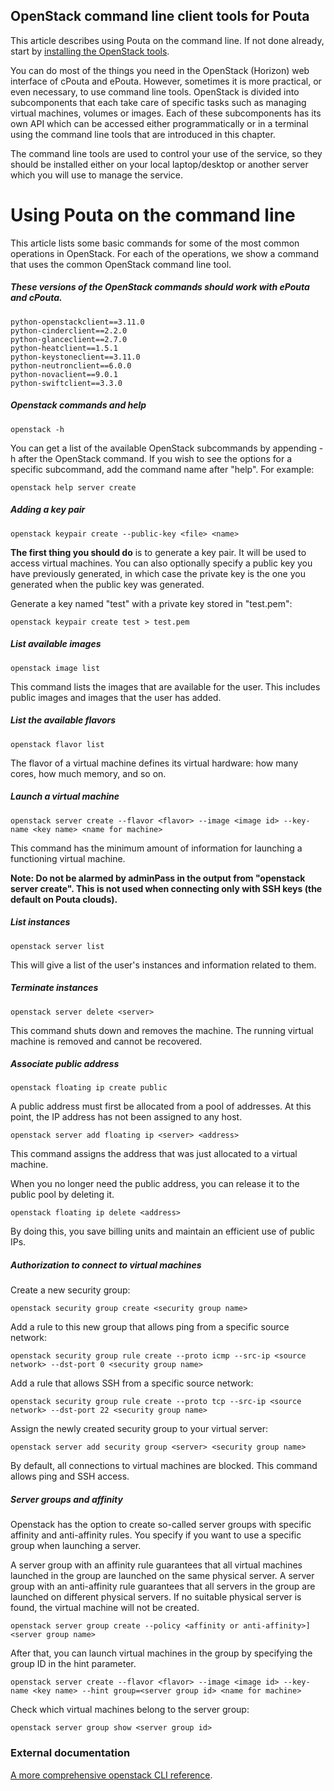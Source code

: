 ## OpenStack command line client tools for Pouta

This article describes using Pouta on the command line. If not done
already, start by [installing the OpenStack tools](install-client.md).

You can do most of the things you need in the OpenStack (Horizon)
web interface of cPouta and ePouta. However, sometimes it is more practical,
or even necessary, to use command line tools. OpenStack is divided into
subcomponents that each take care of specific tasks such as managing
virtual machines, volumes or images. Each of these subcomponents has
its own API which can be accessed either programmatically or in a
terminal using the command line tools that are introduced in this
chapter.

The command line tools are used to control your use of the service, so
they should be installed either on your local laptop/desktop or
another server which you will use to manage the service.

# Using Pouta on the command line

This article lists some basic commands for some of the most common
operations in OpenStack. For each of the operations, we show a command
that uses the common OpenStack command line tool.

##### These versions of the OpenStack commands should work with ePouta and cPouta.

    python-openstackclient==3.11.0
    python-cinderclient==2.2.0
    python-glanceclient==2.7.0
    python-heatclient==1.5.1
    python-keystoneclient==3.11.0
    python-neutronclient==6.0.0
    python-novaclient==9.0.1
    python-swiftclient==3.3.0

##### Openstack commands and help

    openstack -h

You can get a list of the available OpenStack subcommands by appending -h
after the OpenStack command. If you wish to see the options for a specific
subcommand, add the command name after "help". For example:

    openstack help server create

##### Adding a key pair

    openstack keypair create --public-key <file> <name>

**The first thing you should do** is to
generate a key pair. It will be used to access virtual machines. You
can also optionally specify a public key you have previously generated,
in which case the private key is the one you generated when the
public key was generated. 

Generate a key named "test" with a private key stored in "test.pem":

    openstack keypair create test > test.pem

##### List available images

    openstack image list

This command lists the images that are available for the user. This
includes public images and images that the user has added.

##### List the available flavors

    openstack flavor list

The flavor of a virtual machine defines its virtual hardware: how many
cores, how much memory, and so on.

##### Launch a virtual machine

    openstack server create --flavor <flavor> --image <image id> --key-name <key name> <name for machine>

This command has the minimum amount of information for launching a
functioning virtual machine.

**Note: Do not be alarmed by adminPass in the output from "openstack
server create". This is not used when connecting only with SSH keys
(the default on Pouta clouds).**

##### List instances

    openstack server list

This will give a list of the user's instances and information related
to them.

##### Terminate instances

    openstack server delete <server>

This command shuts down and removes the machine. The running virtual
machine is removed and cannot be recovered.

##### Associate public address

    openstack floating ip create public

A public address must first be allocated from a pool of addresses. At
this point, the IP address has not been assigned to any host.

    openstack server add floating ip <server> <address>

This command assigns the address that was just allocated to a virtual
machine.

When you no longer need the public address, you can release it to the
public pool by deleting it.

    openstack floating ip delete <address>

By doing this, you save billing units and maintain an efficient use of
public IPs. 

##### Authorization to connect to virtual machines

Create a new security group:

    openstack security group create <security group name>

Add a rule to this new group that allows ping from a specific
source network:

    openstack security group rule create --proto icmp --src-ip <source network> --dst-port 0 <security group name>

Add a rule that allows SSH from a specific source network:

    openstack security group rule create --proto tcp --src-ip <source network> --dst-port 22 <security group name>

Assign the newly created security group to your virtual server:

    openstack server add security group <server> <security group name>

By default, all connections to virtual machines are blocked. This command
allows ping and SSH access.

##### Server groups and affinity

Openstack has the option to create so-called server groups with
specific affinity and anti-affinity rules. You specify if you want to
use a specific group when launching a server.

A server group with an affinity rule guarantees that all virtual
machines launched in the group are launched on the same physical
server. A server group with an anti-affinity rule guarantees that all
servers in the group are launched on different physical servers. If no
suitable physical server is found, the virtual machine will not be
created.

    openstack server group create --policy <affinity or anti-affinity>] <server group name>

After that, you can launch virtual machines in the group by
specifying the group ID in the hint parameter.

    openstack server create --flavor <flavor> --image <image id> --key-name <key name> --hint group=<server group id> <name for machine>

Check which virtual machines belong to the server group:

    openstack server group show <server group id>

### External documentation

[A more comprehensive openstack CLI reference](https://docs.openstack.org/python-openstackclient/latest/).
